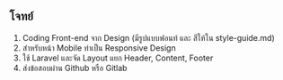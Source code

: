 ## โจทย์

1. Coding Front-end จาก Design (มีรูปแบบฟอนท์ และ สีให้ใน style-guide.md)
2. สำหรับหน้า Mobile ทำเป็น Responsive Design 
3. ใช้ Laravel และจัด Layout แยก Header, Content, Footer
4. ส่งข้อสอบผ่าน Github หรือ Gitlab
